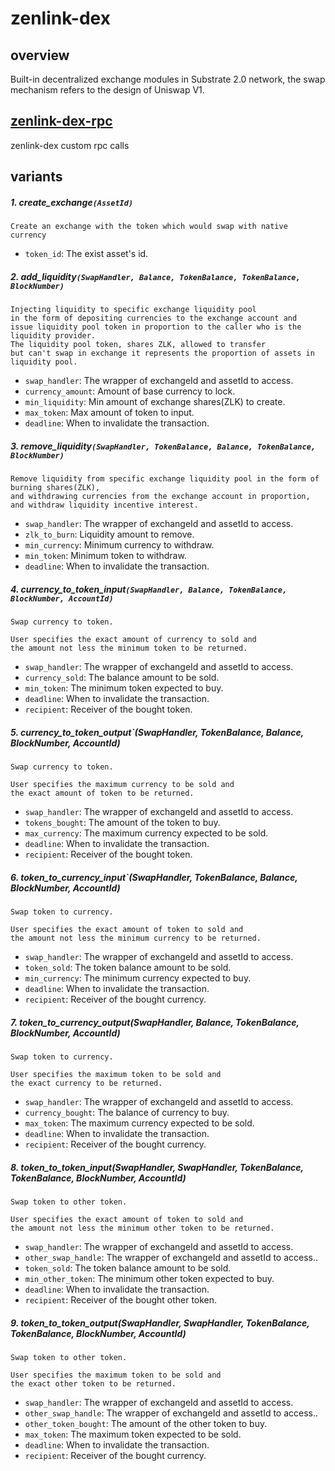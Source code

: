 # zenlink-dex

## overview
 Built-in decentralized exchange modules in Substrate 2.0 network, 
 the swap mechanism refers to the design of Uniswap V1.
 
## [zenlink-dex-rpc](./RPC.md)
zenlink-dex custom rpc calls

## variants

##### 1. create_exchange`(AssetId)`
```
Create an exchange with the token which would swap with native currency
```

- `token_id`: The exist asset's id.

##### 2. add_liquidity`(SwapHandler, Balance, TokenBalance, TokenBalance, BlockNumber)`

```
Injecting liquidity to specific exchange liquidity pool 
in the form of depositing currencies to the exchange account and 
issue liquidity pool token in proportion to the caller who is the liquidity provider. 
The liquidity pool token, shares ZLK, allowed to transfer 
but can't swap in exchange it represents the proportion of assets in liquidity pool.
```

- `swap_handler`: The wrapper of exchangeId and assetId to access.
- `currency_amount`: Amount of base currency to lock.
- `min_liquidity`: Min amount of exchange shares(ZLK) to create.
- `max_token`: Max amount of token to input.
- `deadline`: When to invalidate the transaction.

##### 3. remove_liquidity`(SwapHandler, TokenBalance, Balance, TokenBalance, BlockNumber)`

```
Remove liquidity from specific exchange liquidity pool in the form of burning shares(ZLK), 
and withdrawing currencies from the exchange account in proportion, 
and withdraw liquidity incentive interest.
```

- `swap_handler`: The wrapper of exchangeId and assetId to access.
- `zlk_to_burn`: Liquidity amount to remove.
- `min_currency`: Minimum currency to withdraw.
- `min_token`: Minimum token to withdraw.
- `deadline`: When to invalidate the transaction.

##### 4. currency_to_token_input`(SwapHandler, Balance, TokenBalance, BlockNumber, AccountId)`
```
Swap currency to token.

User specifies the exact amount of currency to sold and 
the amount not less the minimum token to be returned.
```

- `swap_handler`: The wrapper of exchangeId and assetId to access.
- `currency_sold`: The balance amount to be sold.
- `min_token`: The minimum token expected to buy.
- `deadline`: When to invalidate the transaction.
- `recipient`: Receiver of the bought token.

##### 5. currency_to_token_output`(SwapHandler, TokenBalance, Balance, BlockNumber, AccountId)
```
Swap currency to token.

User specifies the maximum currency to be sold and 
the exact amount of token to be returned.
```

- `swap_handler`: The wrapper of exchangeId and assetId to access.
- `tokens_bought`: The amount of the token to buy.
- `max_currency`: The maximum currency expected to be sold.
- `deadline`: When to invalidate the transaction.
- `recipient`: Receiver of the bought token.

##### 6. token_to_currency_input`(SwapHandler, TokenBalance, Balance, BlockNumber, AccountId)
```
Swap token to currency.

User specifies the exact amount of token to sold and 
the amount not less the minimum currency to be returned.
```

- `swap_handler`: The wrapper of exchangeId and assetId to access.
- `token_sold`: The token balance amount to be sold.
- `min_currency`: The minimum currency expected to buy.
- `deadline`: When to invalidate the transaction.
- `recipient`: Receiver of the bought currency.

##### 7. token_to_currency_output(SwapHandler, Balance, TokenBalance, BlockNumber, AccountId)
```
Swap token to currency.

User specifies the maximum token to be sold and 
the exact currency to be returned.
```

- `swap_handler`: The wrapper of exchangeId and assetId to access.
- `currency_bought`: The balance of currency to buy.
- `max_token`: The maximum currency expected to be sold.
- `deadline`: When to invalidate the transaction.
- `recipient`: Receiver of the bought currency.

##### 8. token_to_token_input(SwapHandler, SwapHandler, TokenBalance, TokenBalance, BlockNumber, AccountId)
```
Swap token to other token.

User specifies the exact amount of token to sold and 
the amount not less the minimum other token to be returned.
```

- `swap_handler`: The wrapper of exchangeId and assetId to access.
- `other_swap_handle`: The wrapper of exchangeId and assetId to access..
- `token_sold`: The token balance amount to be sold.
- `min_other_token`: The minimum other token expected to buy.
- `deadline`: When to invalidate the transaction.
- `recipient`: Receiver of the bought other token.

##### 9. token_to_token_output(SwapHandler, SwapHandler, TokenBalance, TokenBalance, BlockNumber, AccountId)

```
Swap token to other token.

User specifies the maximum token to be sold and 
the exact other token to be returned.
```

- `swap_handler`: The wrapper of exchangeId and assetId to access.
- `other_swap_handle`: The wrapper of exchangeId and assetId to access..
- `other_token_bought`: The amount of the other token to buy.
- `max_token`: The maximum token expected to be sold.
- `deadline`: When to invalidate the transaction.
- `recipient`: Receiver of the bought currency.